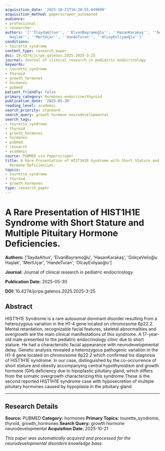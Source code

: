 ```yaml
---
acquisition_date: '2025-10-21T16:20:55.649699'
acquisition_method: paperscraper_automated
audience:
- professional
- researcher
authors: '[''İlaydaAltun'', ''ElvanBayramoğlu'', ''HasanKarakaş'', ''GökçeVelioğlu
  Haşlak'', ''MertUçar'', ''HandeTuran'', ''OlcayEvliyaoğlu'']'
conditions:
- tourette_syndrome
content_type: research_paper
doi: 10.4274/jcrpe.galenos.2025.2025-3-25
journal: Journal of clinical research in pediatric endocrinology
keywords:
- tourette_syndrome
- thyroid
- growth_hormones
- hormones
- pubmed
patient_friendly: false
primary_category: hormones-endocrine/thyroid
publication_date: '2025-05-30'
reading_level: academic
search_priority: standard
search_query: growth hormone neurodevelopmental
search_tags:
- tourette_syndrome
- thyroid
- growth_hormones
- hormones
- pubmed
- research
- academic
source: PUBMED via Paperscraper
title: A Rare Presentation of HIST1H1E Syndrome with Short Stature and Multiple Pituitary
  Hormone Deficiencies.
topics:
- tourette_syndrome
- thyroid
- growth_hormones
type: research_paper
---
```


# A Rare Presentation of HIST1H1E Syndrome with Short Stature and Multiple Pituitary Hormone Deficiencies.

**Authors:** ['İlaydaAltun', 'ElvanBayramoğlu', 'HasanKarakaş', 'GökçeVelioğlu Haşlak', 'MertUçar', 'HandeTuran', 'OlcayEvliyaoğlu']

**Journal:** Journal of clinical research in pediatric endocrinology

**Publication Date:** 2025-05-30

**DOI:** 10.4274/jcrpe.galenos.2025.2025-3-25

## Abstract

HIST1H1E Syndrome is a rare autosomal dominant disorder resulting from a heterozygous variation in the H1-4 gene located on chromosome 6p22.2. Mental retardation, recognizable facial features, skeletal abnormalities and overgrowth are the main clinical manifestations of this syndrome. A 17-year-old male presented to the pediatric endocrinology clinic due to short stature. He had a characteristic facial appearance with neurodevelopmental delay. Genetic analysis revealed a heterozygous pathogenic variation in the H1-4 gene located on chromosome 6p22.2 which confirmed his diagnosis of HIST1H1E syndrome. In our case, distinguished by the co-occurrence of short stature and obesity accompanying central hypothyroidism and growth hormone (GH) deficiency due to hipoplastic pituitary gland, which differs from the somatic overgrowth characterizing this syndrome.These is the second reported HIST1H1E syndrome case with hyposecretion of multiple pituitary hormones caused by hypoplasia in the pituitary gland.

---

## Research Details

**Source:** PUBMED
**Category:** hormones
**Primary Topics:** tourette_syndrome, thyroid, growth_hormones
**Search Query:** growth hormone neurodevelopmental
**Acquisition Date:** 2025-10-21

*This paper was automatically acquired and processed for the neurodevelopmental disorders knowledge base.*
